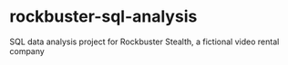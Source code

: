# rockbuster-sql-analysis
SQL data analysis project for Rockbuster Stealth, a fictional video rental company
